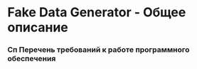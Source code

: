 # Fake Data Generator - Общее описание

### Сп Перечень требований к работе программного обеспечения
